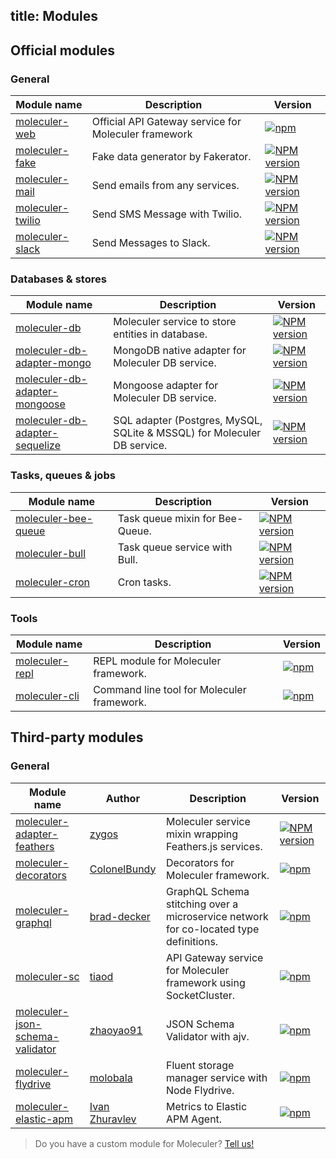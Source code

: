 title: Modules
---
## Official modules

### General
| Module name | Description | Version |
|-------------|-------------|---------|
| [moleculer-web](moleculer-web.html) | Official API Gateway service for Moleculer framework | [![npm](https://img.shields.io/npm/v/moleculer-web.svg?maxAge=3600)](https://www.npmjs.com/package/moleculer-web)
| [moleculer-fake](https://github.com/moleculerjs/moleculer-addons/tree/master/packages/moleculer-fake#readme) | Fake data generator by Fakerator. | [![NPM version](https://img.shields.io/npm/v/moleculer-fake.svg)](https://www.npmjs.com/package/moleculer-fake)
| [moleculer-mail](https://github.com/moleculerjs/moleculer-addons/tree/master/packages/moleculer-mail#readme) | Send emails from any services. | [![NPM version](https://img.shields.io/npm/v/moleculer-mail.svg)](https://www.npmjs.com/package/moleculer-mail)
| [moleculer-twilio](https://github.com/moleculerjs/moleculer-addons/tree/master/packages/moleculer-twilio#readme) | Send SMS Message with Twilio. | [![NPM version](https://img.shields.io/npm/v/moleculer-twilio.svg)](https://www.npmjs.com/package/moleculer-twilio)
| [moleculer-slack](https://github.com/moleculerjs/moleculer-addons/tree/master/packages/moleculer-slack#readme) | Send Messages to Slack. | [![NPM version](https://img.shields.io/npm/v/moleculer-slack.svg)](https://www.npmjs.com/package/moleculer-slack)

### Databases & stores
| Module name | Description | Version |
|-------------|-------------|---------|
| [moleculer-db](https://github.com/moleculerjs/moleculer-db/tree/master/packages/moleculer-db#readme) | Moleculer service to store entities in database. | [![NPM version](https://img.shields.io/npm/v/moleculer-db.svg)](https://www.npmjs.com/package/moleculer-db)
| [moleculer-db-adapter-mongo](https://github.com/moleculerjs/moleculer-db/tree/master/packages/moleculer-db-adapter-mongo#readme) | MongoDB native adapter for Moleculer DB service. | [![NPM version](https://img.shields.io/npm/v/moleculer-db-adapter-mongo.svg)](https://www.npmjs.com/package/moleculer-db-adapter-mongo)
| [moleculer-db-adapter-mongoose](https://github.com/moleculerjs/moleculer-db/tree/master/packages/moleculer-db-adapter-mongoose#readme) | Mongoose adapter for Moleculer DB service. | [![NPM version](https://img.shields.io/npm/v/moleculer-db-adapter-mongoose.svg)](https://www.npmjs.com/package/moleculer-db-adapter-mongoose)
| [moleculer-db-adapter-sequelize](https://github.com/moleculerjs/moleculer-db/tree/master/packages/moleculer-db-adapter-sequelize#readme) | SQL adapter (Postgres, MySQL, SQLite & MSSQL) for Moleculer DB service. | [![NPM version](https://img.shields.io/npm/v/moleculer-db-adapter-sequelize.svg)](https://www.npmjs.com/package/moleculer-db-adapter-sequelize)

### Tasks, queues & jobs
| Module name | Description | Version |
|-------------|-------------|---------|
| [moleculer-bee-queue](https://github.com/moleculerjs/moleculer-addons/tree/master/packages/moleculer-bee-queue#readme) | Task queue mixin for Bee-Queue. | [![NPM version](https://img.shields.io/npm/v/moleculer-bee-queue.svg)](https://www.npmjs.com/package/moleculer-bee-queue)
| [moleculer-bull](https://github.com/moleculerjs/moleculer-addons/tree/master/packages/moleculer-bull#readme) | Task queue service with Bull. | [![NPM version](https://img.shields.io/npm/v/moleculer-bull.svg)](https://www.npmjs.com/package/moleculer-bull)
| [moleculer-cron](https://github.com/davidroman0O/moleculer-cron#readme) | Cron tasks. | [![NPM version](https://img.shields.io/npm/v/moleculer-cron.svg)](https://www.npmjs.com/package/moleculer-cron)

### Tools
| Module name | Description | Version |
|-------------|-------------|---------|
| [moleculer-repl](moleculer-repl.html) | REPL module for Moleculer framework. | [![npm](https://img.shields.io/npm/v/moleculer-repl.svg?maxAge=3600)](https://www.npmjs.com/package/moleculer-repl)
| [moleculer-cli](moleculer-cli.html) | Command line tool for Moleculer framework. | [![npm](https://img.shields.io/npm/v/moleculer-cli.svg?maxAge=3600)](https://www.npmjs.com/package/moleculer-cli)


## Third-party modules

### General
| Module name | Author |Description | Version |
|-------------|--------|------------|---------|
| [moleculer-adapter-feathers](https://github.com/zygos/moleculer-adapter-feathers#readme) | [zygos](zygos) | Moleculer service mixin wrapping Feathers.js services. | [![NPM version](https://img.shields.io/npm/v/moleculer-adapter-feathers.svg?maxAge=3600)](https://www.npmjs.com/package/moleculer-adapter-feathers)
| [moleculer-decorators](https://github.com/ColonelBundy/moleculer-decorators#readme) | [ColonelBundy](https://github.com/ColonelBundy) | Decorators for Moleculer framework. | [![npm](https://img.shields.io/npm/v/moleculer-decorators.svg?maxAge=3600)](https://www.npmjs.com/package/moleculer-decorators)
| [moleculer-graphql](https://github.com/ConciergeAuctions/moleculer-graphql#readme) | [brad-decker](https://github.com/brad-decker) | GraphQL Schema stitching over a microservice network for co-located type definitions. | [![npm](https://img.shields.io/npm/v/moleculer-graphql.svg?maxAge=3600)](https://www.npmjs.com/package/moleculer-graphql)
| [moleculer-sc](https://github.com/tiaod/moleculer-sc#readme) | [tiaod](https://github.com/tiaod) | API Gateway service for Moleculer framework using SocketCluster. | [![npm](https://img.shields.io/npm/v/moleculer-sc.svg?maxAge=3600)](https://www.npmjs.com/package/moleculer-sc)
| [moleculer-json-schema-validator](https://github.com/zhaoyao91/moleculer-json-schema-validator#readme) | [zhaoyao91](https://github.com/zhaoyao91) | JSON Schema Validator with ajv. | [![npm](https://img.shields.io/npm/v/moleculer-json-schema-validator.svg?maxAge=3600)](https://www.npmjs.com/package/moleculer-json-schema-validator)
| [moleculer-flydrive](https://github.com/molobala/moleculer-flydrive#readme) | [molobala](https://github.com/molobala) | Fluent storage manager service with Node Flydrive. | [![npm](https://img.shields.io/npm/v/moleculer-flydrive.svg?maxAge=3600)](https://www.npmjs.com/package/moleculer-flydrive)
| [moleculer-elastic-apm](https://github.com/intech/moleculer-elastic-apm) | [Ivan Zhuravlev](https://github.com/intech) | Metrics to Elastic APM Agent. | [![npm](https://img.shields.io/npm/v/moleculer-elastic-apm.svg?maxAge=3600)](https://www.npmjs.com/package/moleculer-elastic-apm)

> Do you have a custom module for Moleculer? [Tell us!](https://github.com/moleculerjs/moleculer/issues)
